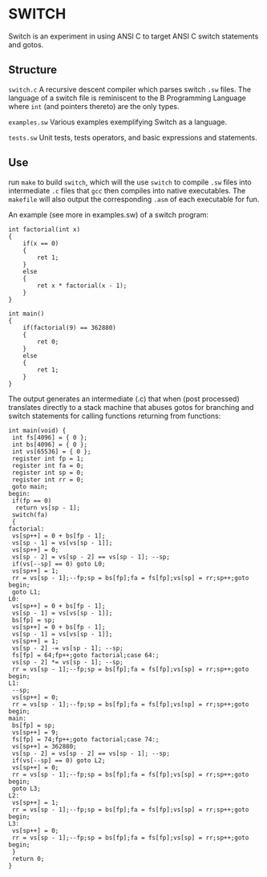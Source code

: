# SWITCH

Switch is an experiment in using ANSI C to target ANSI C switch statements and gotos.

## Structure
`switch.c` A recursive descent compiler which parses switch `.sw` files.
The language of a switch file is reminiscent to the B Programming Language where
`int` (and pointers thereto) are the only types.

`examples.sw` Various examples exemplifying Switch as a language.

`tests.sw` Unit tests, tests operators, and basic expressions and statements.

## Use

run `make` to build `switch`, which will the use `switch` to compile `.sw` files into intermediate `.c`
files that `gcc` then compiles into native executables. The `makefile` will also output the corresponding
`.asm` of each executable for fun.

An example (see more in examples.sw) of a switch program:

```
int factorial(int x)
{
    if(x == 0)
    {
        ret 1;
    }
    else
    {
        ret x * factorial(x - 1);
    }
}

int main()
{
    if(factorial(9) == 362880)
    {
        ret 0;
    }
    else
    {
        ret 1;
    }
}
```
The output generates an intermediate (.c) that when (post processed)
translates directly to a stack machine that abuses gotos for branching
and switch statements for calling functions returning from functions:

```
int main(void) {
 int fs[4096] = { 0 };
 int bs[4096] = { 0 };
 int vs[65536] = { 0 };
 register int fp = 1;
 register int fa = 0;
 register int sp = 0;
 register int rr = 0;
 goto main;
begin:
 if(fp == 0)
  return vs[sp - 1];
 switch(fa)
 {
factorial:
 vs[sp++] = 0 + bs[fp - 1];
 vs[sp - 1] = vs[vs[sp - 1]];
 vs[sp++] = 0;
 vs[sp - 2] = vs[sp - 2] == vs[sp - 1]; --sp;
 if(vs[--sp] == 0) goto L0;
 vs[sp++] = 1;
 rr = vs[sp - 1];--fp;sp = bs[fp];fa = fs[fp];vs[sp] = rr;sp++;goto begin;
 goto L1;
L0:
 vs[sp++] = 0 + bs[fp - 1];
 vs[sp - 1] = vs[vs[sp - 1]];
 bs[fp] = sp;
 vs[sp++] = 0 + bs[fp - 1];
 vs[sp - 1] = vs[vs[sp - 1]];
 vs[sp++] = 1;
 vs[sp - 2] -= vs[sp - 1]; --sp;
 fs[fp] = 64;fp++;goto factorial;case 64:;
 vs[sp - 2] *= vs[sp - 1]; --sp;
 rr = vs[sp - 1];--fp;sp = bs[fp];fa = fs[fp];vs[sp] = rr;sp++;goto begin;
L1:
 --sp;
 vs[sp++] = 0;
 rr = vs[sp - 1];--fp;sp = bs[fp];fa = fs[fp];vs[sp] = rr;sp++;goto begin;
main:
 bs[fp] = sp;
 vs[sp++] = 9;
 fs[fp] = 74;fp++;goto factorial;case 74:;
 vs[sp++] = 362880;
 vs[sp - 2] = vs[sp - 2] == vs[sp - 1]; --sp;
 if(vs[--sp] == 0) goto L2;
 vs[sp++] = 0;
 rr = vs[sp - 1];--fp;sp = bs[fp];fa = fs[fp];vs[sp] = rr;sp++;goto begin;
 goto L3;
L2:
 vs[sp++] = 1;
 rr = vs[sp - 1];--fp;sp = bs[fp];fa = fs[fp];vs[sp] = rr;sp++;goto begin;
L3:
 vs[sp++] = 0;
 rr = vs[sp - 1];--fp;sp = bs[fp];fa = fs[fp];vs[sp] = rr;sp++;goto begin;
 }
 return 0;
}
```
